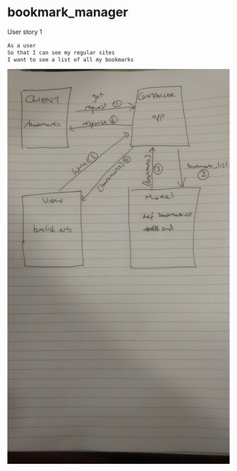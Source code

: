 # bookmark_manager


User story 1
```
As a user
So that I can see my regular sites
I want to see a list of all my bookmarks
```

![domain_model](./images/domain_model.jpg)